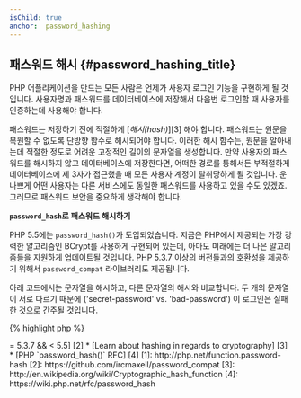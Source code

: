 ```yaml
---
isChild: true
anchor:  password_hashing
---
```


## 패스워드 해시 {#password_hashing_title}

PHP 어플리케이션을 만드는 모든 사람은 언제가 사용자 로그인 기능을 구현하게 될 것입니다. 사용자명과 패스워드를
데이터베이스에 저장해서 다음번 로그인할 때 사용자를 인증하는데 사용해야 합니다.

패스워드는 저장하기 전에 적절하게 [_해시(hash)_][3] 해야 합니다. 패스워드는 원문을 복원할 수 없도록 단방향 함수로
해시되어야 합니다. 이러한 해시 함수는, 원문을 알아내는데 적절한 정도로 어려운 고정적인 길이의 문자열을 생성합니다.
만약 사용자의 패스워드를 해시하지 않고 데이터베이스에 저장한다면, 어떠한 경로를 통해서든 부적절하게 데이터베이스에 제
3자가 접근했을 때 모든 사용자 계정이 탈취당하게 될 것입니다. 운나쁘게 어떤 사용자는 다른 서비스에도 동일한 패스워드를
사용하고 있을 수도 있겠죠. 그러므로 패스워드 보안을 중요하게 생각해야 합니다.

**`password_hash`로 패스워드 해시하기**

PHP 5.5에는 `password_hash()`가 도입되었습니다. 지금은 PHP에서 제공되는 가장 강력한 알고리즘인 BCrypt를 사용하게
구현되어 있는데, 아마도 미래에는 더 나은 알고리즘들을 지원하게 업데이트될 것입니다. PHP 5.3.7 이상의 버전들과의
호환성을 제공하기 위해서 `password_compat` 라이브러리도 제공됩니다.

아래 코드에서는 문자열을 해시하고, 다른 문자열의 해시와 비교합니다. 두 개의 문자열이 서로 다르기 때문에
('secret-password' vs. 'bad-password') 이 로그인은 실패한 것으로 간주될 것입니다.

{% highlight php %}
<?php
require 'password.php';

$passwordHash = password_hash('secret-password', PASSWORD_DEFAULT);

if (password_verify('bad-password', $passwordHash)) {
    // 맞는 패스워드
} else {
    // 틀린 패스워드
}
{% endhighlight %}  


* [Learn about `password_hash()`] [1]
* [`password_compat` for PHP >= 5.3.7 && < 5.5] [2]
* [Learn about hashing in regards to cryptography] [3]
* [PHP `password_hash()` RFC] [4]


[1]: http://php.net/function.password-hash
[2]: https://github.com/ircmaxell/password_compat
[3]: http://en.wikipedia.org/wiki/Cryptographic_hash_function
[4]: https://wiki.php.net/rfc/password_hash
